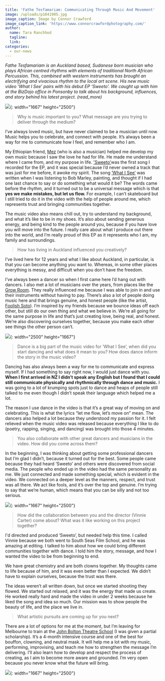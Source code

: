 ```yaml
---
title: 'Fathe Tesfamariam: Communicating Through Music And Movement'
image: /uploads/p1041905.jpg
image_caption: Image by Connor Crawford
image_caption_link: 'https://www.connorcrawfordphotography.com/'
author:
  name: Tara Ranchhod
  tagline:
  link:
categories:
  - our-news
---
```


*Fathe Tesfamariam is an Auckland based, Sudanese born musician who plays African centred rhythms with elements of traditional North African Percussion. This, combined with western instruments has brought an electrifying and vivacious rhythm to the local art scene. His new music video ‘What I See’ pairs with his debut EP ‘Sweeto’. We caught up with him at the BizDojo office in Ponsonby to talk about his background, influences, and story behind his latest project. (read\_more)*

![](/uploads/p1031805.jpg){: width="1667" height="2500"}

> Why is music important to you? What message are you trying to deliver through the medium?&nbsp;

I’ve always loved music, but have never claimed to be a musician until now. Music helps you to celebrate, and connect with people. It’s always been a way for me to communicate how I feel, and remember who I am.&nbsp;

My Ethiopian friend, [Mez](https://www.facebook.com/pharaohswami/) (who is also a musician) helped me develop my own music because I saw the love he had for life. He made me understand where I came from, and my purpose in life. ['Sweeto'](https://bit.ly/2NZzPLZ)was the first song I recorded for the EP, and it was special because I’d never owned a track that was just for me before, it awoke my spirit. The song [‘What I See’](https://www.facebook.com/Fathetesfamariam/videos/340038723332104/) was written when I was listening to Bob Marley, painting, and thought if I had one last chance to say or do something what would it be? The words came before the rhythm, and it turned out to be a universal message which is that **yes we make mistakes, but let us flow.** For example, I can’t skateboard but I still tried to do it in the video with the help of people around me, which represents trust and bringing communities together.&nbsp;

The music video also means chill out, try to understand my background, and what it’s like to be in my shoes. It’s also about sending generous energy, and being kind to the people around you, because if you have love you will move into the future. I really care about what I produce out there into the world, and I’m really proud of this EP as it represents who I am, my family and surroundings.&nbsp;&nbsp;

> How has living in Auckland influenced you creatively?&nbsp;

I’ve lived here for 12 years and what I like about Auckland, in particular, is that you can become anything you want to. Whereas, in some other places everything is messy, and difficult when you don’t have the freedom.&nbsp;

I’ve always been a dancer so when I first came here I’d hang out with dancers. I also met a lot of musicians over the years, from places like the [Grow Room](https://growroomakl.bandcamp.com/). They really influenced me because I was able to join in and use their instruments without having to pay. There’s also a lot of people doing music here and that brings genuine, and honest people (like the artist, [Foolish Soto](https://www.undertheradar.co.nz/news/15565/Listen-To-Foolish-Sotos-Debut-EP-Who-Am-I-To-Forget.utr)). I’m inspired by my friends because we bounce ideas off each other, but still do our own thing and what we believe in. We’re all going for the same purpose in life and that’s just creating love, being real, and honest. We’re also discovering ourselves together, because you make each other see things the other person can’t.&nbsp;

![](/uploads/p1031758.jpg){: width="2500" height="1667"}

> Dance is a big part of the music video for ‘What I See’, when did you start dancing and what does it mean to you? How does dance inform the story in the music video?&nbsp;

Dancing has also always been a way for me to communicate and express myself. If I had something to say right now, I would just dance with you. **When I first arrived in NZ I didn’t speak any English but I found that I could still communicate physically and rhythmically through dance and music.** I was going to a lot of krumping spots just to dance and heaps of people still talked to me even though I didn’t speak their language which helped me a lot.

The reason I use dance in the video is that it’s a great way of moving on and celebrating. This is what the lyrics “let me flow, let’s move on” mean. The dancers also helped a lot because they understood my passion for it. I felt relieved when the music video was released because everything I like to do (poetry, rapping, singing, and dancing) was brought into those 4 minutes.&nbsp;

> You also collaborate with other great dancers and musicians in the video. How did you come across them?

In the beginning, I was thinking about getting some professional dancers but I’m glad I didn’t, because it turned out for the best. Some people came because they had heard ‘Sweeto’ and others were discovered from social media. The people who ended up in the video had the same personality as me. We just connected and made something special, which is evident in the video. We connected on a deeper level as the manners, respect, and trust was all there. We act like fools, and it’s over the top and genuine. I’m trying to say that we’re human, which means that you can be silly and not too serious.&nbsp;

![](/uploads/p1031624.jpg){: width="1667" height="2500"}

> How did the collaboration between you and the director (Vinnie Carter) come about? What was it like working on this project together?&nbsp;

I'd directed and produced ‘Sweeto’, but needed help this time. I called Vinnie because we both went to South Seas Film School, and he was amazing at editing. I talked to him about how we could bring different communities together with dance. I told him the story, message, and how I wanted the video to be from beginning to end.&nbsp;

We have great chemistry and are both clowns together. My thoughts came to life because of him, and it was even better than I expected. We didn’t have to explain ourselves, because the trust was there.

The ideas weren’t all written down, but once we started shooting they flowed. We started out relaxed, and it was the energy that made us create. He worked really hard and made the video in under 2 weeks because he liked the song and idea so much. Our mission was to show people the beauty of life, and the place we live in.&nbsp;

> What artistic pursuits are coming up for you next?

There are a lot of options for me at the moment, but I’m leaving for Melbourne to train at the [John Bolton Theatre School](http://www.johnboltontheatre.co.nz/) (I was given a partial scholarship). It’s a 4-month intensive course and one of the best for bouffon, clowning, and neutral mask. It will help me a lot with my music, performing, improvising, and teach me how to strengthen the message I’m delivering. I’ll also learn how to develop and respect the process of creating, as I aim to become more aware and grounded. I’m very open because you never know what the future will bring.&nbsp;

![](/uploads/p1031538.jpg){: width="1667" height="2500"}